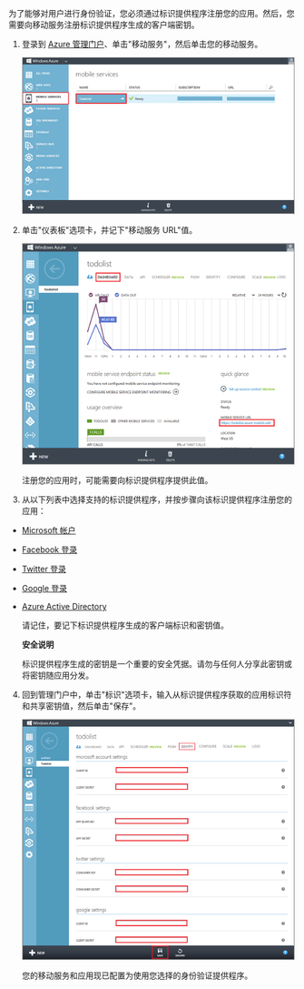 ﻿

为了能够对用户进行身份验证，您必须通过标识提供程序注册您的应用。然后，您需要向移动服务注册标识提供程序生成的客户端密钥。

1. 登录到 [Azure 管理门户]、单击"移动服务"，然后单击您的移动服务。

   	![](./media/mobile-services-register-authentication/mobile-services-selection.png)

2. 单击"仪表板"选项卡，并记下"移动服务 URL"值。

   	![](./media/mobile-services-register-authentication/mobile-service-uri.png)

    注册您的应用时，可能需要向标识提供程序提供此值。

3. 从以下列表中选择支持的标识提供程序，并按步骤向该标识提供程序注册您的应用：

 - <a href="/zh-cn/documentation/articles/mobile-services-how-to-register-microsoft-authentication/" target="_blank">Microsoft 帐户</a>
 - <a href="/zh-cn/documentation/articles/mobile-services-how-to-register-facebook-authentication/" target="_blank">Facebook 登录</a>
 - <a href="/zh-cn/documentation/articles/mobile-services-how-to-register-twitter-authentication/" target="_blank">Twitter 登录</a>
 - <a href="/zh-cn/documentation/articles/mobile-services-how-to-register-google-authentication/" target="_blank">Google 登录</a>
 - <a href="/zh-cn/documentation/articles/mobile-services-how-to-register-active-directory-authentication/" target="_blank">Azure Active Directory</a>


    请记住，要记下标识提供程序生成的客户端标识和密钥值。

    <div class="dev-callout"><b>安全说明</b>
	<p>标识提供程序生成的密钥是一个重要的安全凭据。请勿与任何人分享此密钥或将密钥随应用分发。</p>
    </div>

4. 回到管理门户中，单击"标识"选项卡，输入从标识提供程序获取的应用标识符和共享密钥值，然后单击"保存"。

   	![](./media/mobile-services-register-authentication/mobile-identity-tab.png)

	您的移动服务和应用现已配置为使用您选择的身份验证提供程序。

<!-- URLs. -->
[Azure 管理门户]: https://manage.windowsazure.cn/<!--HONumber=41-->
